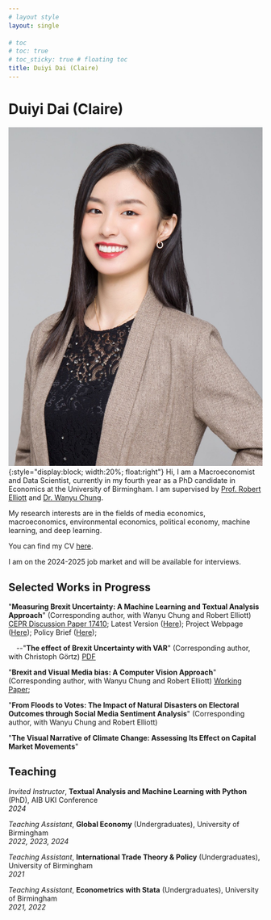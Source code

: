 ```yaml
---
# layout style
layout: single

# toc
# toc: true
# toc_sticky: true # floating toc
title: Duiyi Dai (Claire)
---
```

# Duiyi Dai (Claire)

![img](./assets/images/DuiyiDai.jpeg){:style="display:block; width:20%; float:right"}
Hi, I am a Macroeconomist and Data Scientist, currently in my fourth year as a PhD candidate in Economics at the University of Birmingham. I am supervised by [Prof. Robert Elliott](https://www.birmingham.ac.uk/staff/profiles/business/elliott-robert) and [Dr. Wanyu Chung](https://sites.google.com/site/wanyuchung/).


My research interests are in the fields of media economics, macroeconomics, environmental economics, political economy, machine learning, and deep learning.

You can find my CV [here](https://www.dropbox.com/scl/fi/op8bl88pcuojmc407jan9/CV_DuiyiDAI.pdf?rlkey=ppxoo908dlavog14ky2uvkhco&st=clpzm5ij&dl=0).

I am on the 2024-2025 job market and will be available for interviews.

## Selected Works in Progress
"**Measuring Brexit Uncertainty: A Machine Learning and Textual Analysis Approach**" (Corresponding author, with Wanyu Chung and Robert Elliott) [CEPR Discussion Paper 17410](https://cepr.org/active/publications/discussion_papers/dp.php?dpno=17410); Latest Version ([Here](https://www.dropbox.com/scl/fi/gx6sodnm0odt2jdo4n62d/BrexitUncertainty_Draft-1.pdf?rlkey=qd2o57srzw9vv5mvtkvxu114b&dl=0)); Project Webpage ([Here](https://duiyidai.github.io/brexituncertaintyindex/)); Policy Brief ([Here](https://www.birmingham.ac.uk/research/public-affairs/policy-briefings/2022/measuring-brexit-uncertainty.aspx));

&nbsp;&nbsp;&nbsp;&nbsp;--"**The effect of Brexit Uncertainty with VAR**" (Corresponding author, with Christoph Görtz) [PDF](https://www.dropbox.com/scl/fi/0lfi7z6knzbh4s4azr21y/BrexitVAR.pdf?rlkey=6h48oa11b7pr5sp336puhfiyr&st=ysp1jdav&dl=0)


"**Brexit and Visual Media bias: A Computer Vision Approach**" (Corresponding author, with Wanyu Chung and Robert Elliott) [Working Paper](https://papers.ssrn.com/sol3/papers.cfm?abstract_id=5000681);

"**From Floods to Votes: The Impact of Natural Disasters on Electoral Outcomes through Social Media Sentiment Analysis**" (Corresponding author, with Wanyu Chung and Robert Elliott)

"**The Visual Narrative of Climate Change: Assessing Its Effect on Capital Market Movements**"

## Teaching
*Invited Instructor*, **Textual Analysis and Machine Learning with Python** (PhD), AIB UKI Conference  
*2024*

*Teaching Assistant*, **Global Economy** (Undergraduates), University of Birmingham  
*2022, 2023, 2024*

*Teaching Assistant*, **International Trade Theory & Policy** (Undergraduates), University of Birmingham  
*2021*

*Teaching Assistant*, **Econometrics with Stata** (Undergraduates), University of Birmingham  
*2021, 2022*




